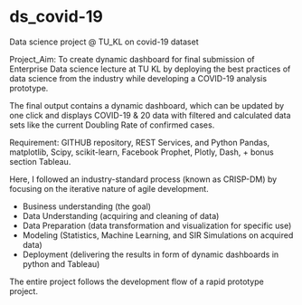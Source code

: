 ds_covid-19
==============================

Data science project @ TU_KL on covid-19 dataset

Project_Aim: To create dynamic dashboard for final submission of Enterprise Data science lecture at TU KL by deploying the best practices of data science from the industry while developing a COVID-19 analysis prototype.

The final output contains a dynamic dashboard, which can be updated by one click and displays COVID-19 & 20 data with filtered and calculated data sets like the current Doubling Rate of confirmed cases.

Requirement: GITHUB repository, REST Services, and Python Pandas, matplotlib, Scipy, scikit-learn, Facebook Prophet, Plotly, Dash, + bonus section Tableau.

Here, I followed an industry-standard process (known as CRISP-DM) by focusing on the iterative nature of agile development.

* Business understanding (the goal)
* Data Understanding (acquiring and cleaning of data)
* Data Preparation (data transformation and visualization for specific use)
* Modeling (Statistics, Machine Learning, and SIR Simulations on acquired data)
* Deployment (delivering the results in form of dynamic dashboards in python and Tableau)

The entire project follows the development flow of a rapid prototype project.
